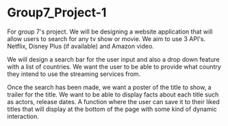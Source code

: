 # Group7_Project-1

For group 7's project. We will be designing a website application that will allow users to search for any tv show or movie. We aim to use 3 API's. Netflix, Disney Plus (if available) and Amazon video. 

We will design a search bar for the user input and also a drop down feature with a list of countries. We want the user to be able to provide what country they intend to use the streaming services from. 

Once the search has been made, we want a poster of the title to show, a trailer for the title. We want to be able to display facts about each title such as actors, release dates. A function where the user can save it to their liked titles that will display at the bottom of the page with some kind of dynamic interaction. 


